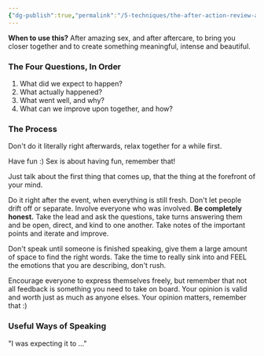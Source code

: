 ```yaml
---
{"dg-publish":true,"permalink":"/5-techniques/the-after-action-review-aar/"}
---
```



**When to use this?** After amazing sex, and after aftercare, to bring you closer together and to create something meaningful, intense and beautiful.

### The Four Questions, In Order

1. What did we expect to happen?
2. What actually happened?
3. What went well, and why?
4. What can we improve upon together, and how?

### The Process

Don't do it literally right afterwards, relax together for a while first.

Have fun :) Sex is about having fun, remember that!

Just talk about the first thing that comes up, that the thing at the forefront of your mind.

Do it right after the event, when everything is still fresh. Don't let people drift off or separate. Involve everyone who was involved. **Be completely honest.** Take the lead and ask the questions, take turns answering them and be open, direct, and kind to one another. Take notes of the important points and iterate and improve.

Don't speak until someone is finished speaking, give them a large amount of space to find the right words. Take the time to really sink into and FEEL the emotions that you are describing, don't rush.

Encourage everyone to express themselves freely, but remember that not all feedback is something you need to take on board. Your opinion is valid and worth just as much as anyone elses. Your opinion matters, remember that :) 

### Useful Ways of Speaking

"I was expecting it to ..."